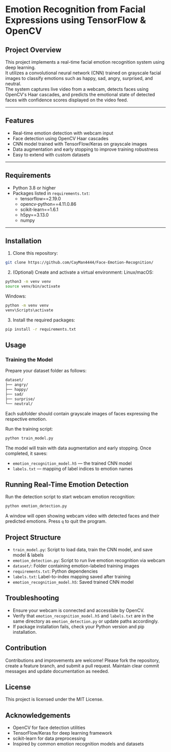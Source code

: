 # Emotion Recognition from Facial Expressions using TensorFlow & OpenCV

## Project Overview

This project implements a real-time facial emotion recognition system using deep learning.  
It utilizes a convolutional neural network (CNN) trained on grayscale facial images to classify emotions such as happy, sad, angry, surprised, and neutral.  
The system captures live video from a webcam, detects faces using OpenCV's Haar cascades, and predicts the emotional state of detected faces with confidence scores displayed on the video feed.

---

## Features

- Real-time emotion detection with webcam input  
- Face detection using OpenCV Haar cascades  
- CNN model trained with TensorFlow/Keras on grayscale images  
- Data augmentation and early stopping to improve training robustness  
- Easy to extend with custom datasets

---

## Requirements

- Python 3.8 or higher  
- Packages listed in `requirements.txt`:  
  - tensorflow==2.19.0  
  - opencv-python==4.11.0.86  
  - scikit-learn==1.6.1  
  - h5py==3.13.0  
  - numpy  

---

## Installation

1. Clone this repository:
   
```bash
git clone https://github.com/CayMan4444/Face-Emotion-Recognition/
```

2. (Optional) Create and activate a virtual environment:
Linux/macOS:
```bash
python3 -m venv venv
source venv/bin/activate
```

Windows:
```bash
python -m venv venv
venv\Scripts\activate
```

3. Install the required packages:

```bash
pip install -r requirements.txt
```

## Usage

### Training the Model
Prepare your dataset folder as follows:
```bash
dataset/
├── angry/
├── happy/
├── sad/
├── surprise/
└── neutral/
```
Each subfolder should contain grayscale images of faces expressing the respective emotion.

Run the training script:
```bash
python train_model.py
```
The model will train with data augmentation and early stopping.
Once completed, it saves:
 * `emotion_recognition_model.h5` — the trained CNN model
 * `labels.txt` — mapping of label indices to emotion names

## Running Real-Time Emotion Detection

Run the detection script to start webcam emotion recognition:
```bash
python emotion_detection.py
```
A window will open showing webcam video with detected faces and their predicted emotions.
Press `q` to quit the program.

## Project Structure

* `train_model.py`: Script to load data, train the CNN model, and save model & labels
* `emotion_detection.py`: Script to run live emotion recognition via webcam
* `dataset/`: Folder containing emotion-labeled training images
* `requirements.txt`: Python dependencies
* `labels.txt`: Label-to-index mapping saved after training
* `emotion_recognition_model.h5`: Saved trained CNN model

## Troubleshooting

* Ensure your webcam is connected and accessible by OpenCV.
* Verify that `emotion_recognition_model.h5` and `labels.txt` are in the same directory as `emotion_detection.py` or update paths accordingly.
* If package installation fails, check your Python version and pip installation.

## Contribution

Contributions and improvements are welcome! Please fork the repository, create a feature branch, and submit a pull request.
Maintain clear commit messages and update documentation as needed.

## License

This project is licensed under the MIT License.

## Acknowledgements

* OpenCV for face detection utilities
* TensorFlow/Keras for deep learning framework
* scikit-learn for data preprocessing
* Inspired by common emotion recognition models and datasets
